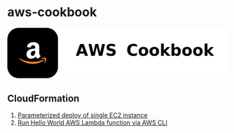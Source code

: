 # aws-cookbook

![](./aws-cookbook.png)

## CloudFormation
1. [Parameterized deploy of single EC2 instance](./cloudformation/parameterized-ec2-deploy/)
2. [Run Hello World AWS Lambda function via AWS CLI](./lambda/hello-world-via-cli/)
